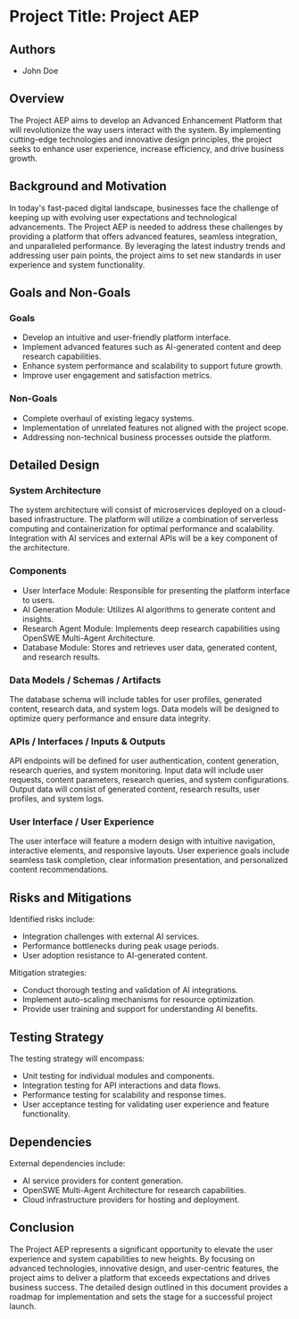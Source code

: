 # Project Title: Project AEP
## Authors
- John Doe

## Overview
The Project AEP aims to develop an Advanced Enhancement Platform that will revolutionize the way users interact with the system. By implementing cutting-edge technologies and innovative design principles, the project seeks to enhance user experience, increase efficiency, and drive business growth.

## Background and Motivation
In today's fast-paced digital landscape, businesses face the challenge of keeping up with evolving user expectations and technological advancements. The Project AEP is needed to address these challenges by providing a platform that offers advanced features, seamless integration, and unparalleled performance. By leveraging the latest industry trends and addressing user pain points, the project aims to set new standards in user experience and system functionality.

## Goals and Non-Goals

### Goals
- Develop an intuitive and user-friendly platform interface.
- Implement advanced features such as AI-generated content and deep research capabilities.
- Enhance system performance and scalability to support future growth.
- Improve user engagement and satisfaction metrics.

### Non-Goals
- Complete overhaul of existing legacy systems.
- Implementation of unrelated features not aligned with the project scope.
- Addressing non-technical business processes outside the platform.

## Detailed Design

### System Architecture
The system architecture will consist of microservices deployed on a cloud-based infrastructure. The platform will utilize a combination of serverless computing and containerization for optimal performance and scalability. Integration with AI services and external APIs will be a key component of the architecture.

### Components
- User Interface Module: Responsible for presenting the platform interface to users.
- AI Generation Module: Utilizes AI algorithms to generate content and insights.
- Research Agent Module: Implements deep research capabilities using OpenSWE Multi-Agent Architecture.
- Database Module: Stores and retrieves user data, generated content, and research results.

### Data Models / Schemas / Artifacts
The database schema will include tables for user profiles, generated content, research data, and system logs. Data models will be designed to optimize query performance and ensure data integrity.

### APIs / Interfaces / Inputs & Outputs
API endpoints will be defined for user authentication, content generation, research queries, and system monitoring. Input data will include user requests, content parameters, research queries, and system configurations. Output data will consist of generated content, research results, user profiles, and system logs.

### User Interface / User Experience
The user interface will feature a modern design with intuitive navigation, interactive elements, and responsive layouts. User experience goals include seamless task completion, clear information presentation, and personalized content recommendations.

## Risks and Mitigations

Identified risks include:
- Integration challenges with external AI services.
- Performance bottlenecks during peak usage periods.
- User adoption resistance to AI-generated content.

Mitigation strategies:
- Conduct thorough testing and validation of AI integrations.
- Implement auto-scaling mechanisms for resource optimization.
- Provide user training and support for understanding AI benefits.

## Testing Strategy

The testing strategy will encompass:
- Unit testing for individual modules and components.
- Integration testing for API interactions and data flows.
- Performance testing for scalability and response times.
- User acceptance testing for validating user experience and feature functionality.

## Dependencies

External dependencies include:
- AI service providers for content generation.
- OpenSWE Multi-Agent Architecture for research capabilities.
- Cloud infrastructure providers for hosting and deployment.

## Conclusion

The Project AEP represents a significant opportunity to elevate the user experience and system capabilities to new heights. By focusing on advanced technologies, innovative design, and user-centric features, the project aims to deliver a platform that exceeds expectations and drives business success. The detailed design outlined in this document provides a roadmap for implementation and sets the stage for a successful project launch.